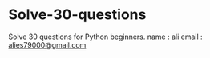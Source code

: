 # Solve-30-questions
Solve 30 questions for Python beginners.
name : ali
email : alies79000@gmail.com
